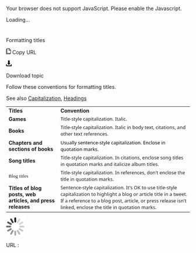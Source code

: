 Your browser does not support JavaScript. Please enable the Javascript.

Loading...

# 

Formatting titles

![Copy URL](media/formatting-titles/Copy.png)
Copy URL

![Download](media/formatting-titles/Download.png)

Download topic

Follow these conventions for formatting titles.

See also [Capitalization](https://worldready.cloudapp.net/Styleguide/Read?id=2700&topicid=33685), [Headings](https://worldready.cloudapp.net/Styleguide/Read?id=2700&topicid=36408)

<table>
<tbody>
<tr class="odd">
<td><b>Titles</b></td>
<td><b>Convention</b></td>
</tr>
<tr class="even">
<td><div>
<b>Games </b>
</div></td>
<td><div>
<span style="font-family:Segoe UI;font-size:small;">Title-style capitalization. Italic.</span>
</div></td>
</tr>
<tr class="odd">
<td><div>
<b>Books</b>
</div></td>
<td><div>
<span style="font-family:Segoe UI;font-size:small;">Title-style capitalization. Italic in body text, citations, and other text references.</span>
</div></td>
</tr>
<tr class="even">
<td><div>
<b>Chapters and sections of books</b>
</div></td>
<td><div>
<span><span style="color:#000000;font-family:Segoe UI;font-size:small;">Usually sentence-style capitalization. Enclose in quotation marks.</span></span>
</div></td>
</tr>
<tr class="odd">
<td><div>
<div>
<b>Song titles</b>
</div>
</div></td>
<td><div>
<div>
<span style="font-family:Segoe UI;font-size:small;">Title-style capitalization. In citations, enclose song titles in quotation marks and italicize album titles.</span>
</div>
</div></td>
</tr>
<tr class="even">
<td><span style="font-family:&#39;Segoe UI Semibold&#39;;font-size:small;">Blog titles</span></td>
<td><span style="font-family:&#39;Segoe UI&#39;;font-size:small;">Title-style capitalization. In references, don't enclose the title in quotation marks.</span></td>
</tr>
<tr class="odd">
<td><div>
<div>
<b>Titles of blog posts, web articles, and press releases</b>
</div>
</div></td>
<td><div>
<div>
<span style="font-family:Segoe UI;font-size:small;">Sentence-style capitalization. It's OK to use title-style capitalization to highlight a blog or article title in a tweet. If a reference to a blog post, article, or press release isn't linked, enclose the title in quotation marks.</span>
</div>
</div></td>
</tr>
</tbody>
</table>

![In progress](media/formatting-titles/activity-large.gif)

URL :
